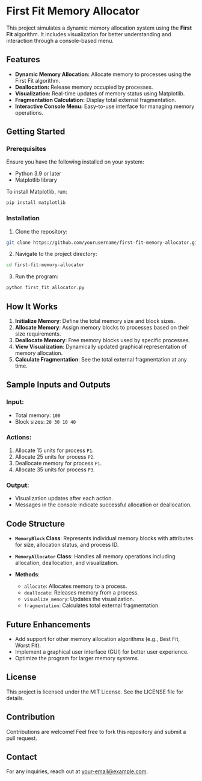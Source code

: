 # First Fit Memory Allocator

This project simulates a dynamic memory allocation system using the **First Fit** algorithm. It includes visualization for better understanding and interaction through a console-based menu.

## Features
- **Dynamic Memory Allocation:** Allocate memory to processes using the First Fit algorithm.
- **Deallocation:** Release memory occupied by processes.
- **Visualization:** Real-time updates of memory status using Matplotlib.
- **Fragmentation Calculation:** Display total external fragmentation.
- **Interactive Console Menu:** Easy-to-use interface for managing memory operations.

## Getting Started

### Prerequisites
Ensure you have the following installed on your system:
- Python 3.9 or later
- Matplotlib library

To install Matplotlib, run:
```bash
pip install matplotlib
```

### Installation
1. Clone the repository:
```bash
git clone https://github.com/yourusername/first-fit-memory-allocator.git
```
2. Navigate to the project directory:
```bash
cd first-fit-memory-allocator
```

3. Run the program:
```bash
python first_fit_allocator.py
```

## How It Works
1. **Initialize Memory**: Define the total memory size and block sizes.
2. **Allocate Memory**: Assign memory blocks to processes based on their size requirements.
3. **Deallocate Memory**: Free memory blocks used by specific processes.
4. **View Visualization**: Dynamically updated graphical representation of memory allocation.
5. **Calculate Fragmentation**: See the total external fragmentation at any time.

## Sample Inputs and Outputs
### Input:
- Total memory: `100`
- Block sizes: `20 30 10 40`

### Actions:
1. Allocate 15 units for process `P1`.
2. Allocate 25 units for process `P2`.
3. Deallocate memory for process `P1`.
4. Allocate 35 units for process `P3`.

### Output:
- Visualization updates after each action.
- Messages in the console indicate successful allocation or deallocation.

## Code Structure
- **`MemoryBlock` Class**:
  Represents individual memory blocks with attributes for size, allocation status, and process ID.

- **`MemoryAllocator` Class**:
  Handles all memory operations including allocation, deallocation, and visualization.

- **Methods**:
  - `allocate`: Allocates memory to a process.
  - `deallocate`: Releases memory from a process.
  - `visualize_memory`: Updates the visualization.
  - `fragmentation`: Calculates total external fragmentation.

## Future Enhancements
- Add support for other memory allocation algorithms (e.g., Best Fit, Worst Fit).
- Implement a graphical user interface (GUI) for better user experience.
- Optimize the program for larger memory systems.

## License
This project is licensed under the MIT License. See the LICENSE file for details.

## Contribution
Contributions are welcome! Feel free to fork this repository and submit a pull request.

## Contact
For any inquiries, reach out at your-email@example.com.
